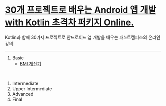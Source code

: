 # [30개 프로젝트로 배우는 Android 앱 개발 with Kotlin 초격차 패키지 Online.](https://fastcampus.co.kr/dev_online_androidappfinal)

Kotlin과 함께 30가지 프로젝트로 안드로이드 앱 개발을 배우는 패스트캠퍼스의 온라인 강의

---

1. Basic
   - [BMI 계산기](https://github.com/ERyukSa/TIL/tree/main/%EC%95%88%EB%93%9C%EB%A1%9C%EC%9D%B4%EB%93%9C/%ED%8C%A8%EC%8A%A4%ED%8A%B8%EC%BA%A0%ED%8D%BC%EC%8A%A4/%ED%94%84%EB%A1%9C%EC%A0%9D%ED%8A%B81_BMI_%EA%B3%84%EC%82%B0%EA%B8%B0/project1_BMI)

<br>

1. Intermediate
2. Upper Intermediate
3. Advanced
4. Final